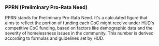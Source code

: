 ### PPRN (Preliminary Pro-Rata Need)

PPRN stands for Preliminary Pro-Rata Need. It's a calculated figure that aims to reflect the portion of funding each CoC might receive under HUD's competitive CoC funding, based on factors like demographic data and the severity of homelessness issues in the community. This number is derived according to formulas and guidelines set by HUD.